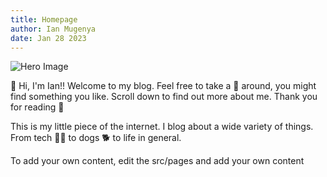 ```yaml
---
title: Homepage
author: Ian Mugenya
date: Jan 28 2023 
---
```


![Hero Image](../assets/images/cover-image.png)

👋 Hi, I'm Ian!! Welcome to my blog. Feel free to take a 👀 around, you might find something you like. Scroll down to find out more about me. Thank you for reading 🤗


This is my little piece of the internet. I blog about a wide variety of things. From tech 🧑‍💻 to dogs 🐕 to life in general.

To add your own content, edit the src/pages and add your own content